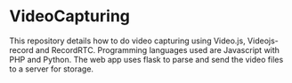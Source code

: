 # VideoCapturing
This repository details how to do video capturing using Video.js, Videojs-record and RecordRTC. 
Programming languages used are Javascript with PHP and Python.
The web app uses flask to parse and send the video files to a server for storage.
